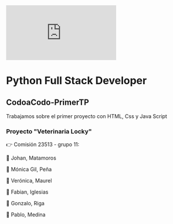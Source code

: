 ![image](http://127.0.0.1:3000/CodoaCodo-PrimerTP/index.html)

# Python Full Stack Developer 


## CodoaCodo-PrimerTP
Trabajamos sobre el primer proyecto con HTML, Css y Java Script

### Proyecto "Veterinaria Locky"

:point_right: Comisión 23513 - grupo 11:

:small_orange_diamond: Johan, Matamoros 

:small_orange_diamond: Mónica Gil, Peña

:small_orange_diamond: Verónica, Maurel 

:small_orange_diamond: Fabian, Iglesias

:small_orange_diamond: Gonzalo, Riga

:small_orange_diamond: Pablo, Medina






